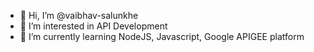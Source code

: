 - 👋 Hi, I’m @vaibhav-salunkhe
- 👀 I’m interested in API Development
- 🌱 I’m currently learning NodeJS, Javascript, Google APIGEE platform

